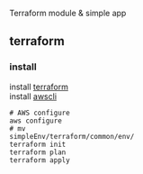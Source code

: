 
Terraform module &amp; simple app

## terraform 

### install
install [terraform](https://learn.hashicorp.com/tutorials/terraform/install-cli, "terraform install")   
install [awscli](https://docs.aws.amazon.com/ko_kr/cli/latest/userguide/cli-chap-install.html, "awscli install")
```
# AWS configure
aws configure
# mv
simpleEnv/terraform/common/env/
terraform init
terraform plan
terraform apply 
```



